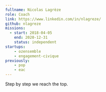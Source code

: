 ```yaml
---
fullname: Nicolas Lagrèze
role: Coach
link: https://www.linkedin.com/in/nlagreze/
github: nlagreze
missions:
  - start: 2018-04-05
    end: 2020-12-31
    status: independent
startups:
    - ozensemble
    - engagement-civique
previously:
    - pop
    - eac   
---
```


Step by step we reach the top.
